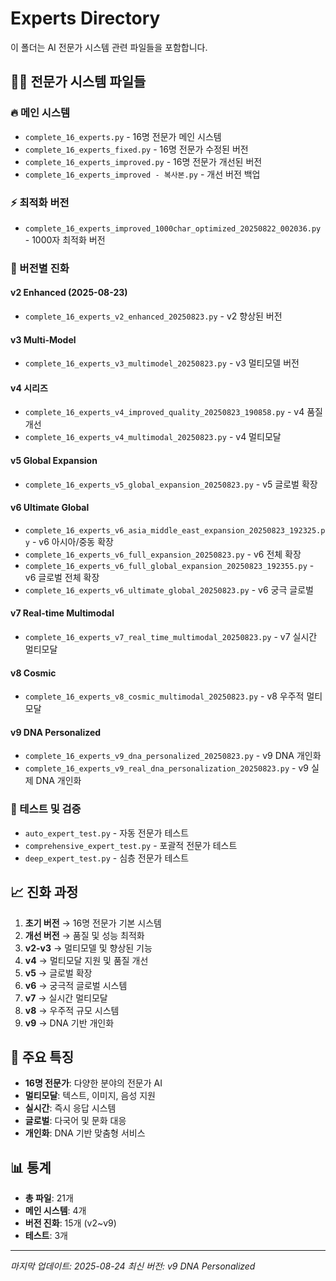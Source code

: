 # Experts Directory

이 폴더는 AI 전문가 시스템 관련 파일들을 포함합니다.

## 👨‍🎓 전문가 시스템 파일들

### 🔥 메인 시스템
- `complete_16_experts.py` - 16명 전문가 메인 시스템
- `complete_16_experts_fixed.py` - 16명 전문가 수정된 버전
- `complete_16_experts_improved.py` - 16명 전문가 개선된 버전
- `complete_16_experts_improved - 복사본.py` - 개선 버전 백업

### ⚡ 최적화 버전
- `complete_16_experts_improved_1000char_optimized_20250822_002036.py` - 1000자 최적화 버전

### 🚀 버전별 진화
#### v2 Enhanced (2025-08-23)
- `complete_16_experts_v2_enhanced_20250823.py` - v2 향상된 버전

#### v3 Multi-Model
- `complete_16_experts_v3_multimodel_20250823.py` - v3 멀티모델 버전

#### v4 시리즈
- `complete_16_experts_v4_improved_quality_20250823_190858.py` - v4 품질 개선
- `complete_16_experts_v4_multimodal_20250823.py` - v4 멀티모달

#### v5 Global Expansion
- `complete_16_experts_v5_global_expansion_20250823.py` - v5 글로벌 확장

#### v6 Ultimate Global
- `complete_16_experts_v6_asia_middle_east_expansion_20250823_192325.py` - v6 아시아/중동 확장
- `complete_16_experts_v6_full_expansion_20250823.py` - v6 전체 확장
- `complete_16_experts_v6_full_global_expansion_20250823_192355.py` - v6 글로벌 전체 확장
- `complete_16_experts_v6_ultimate_global_20250823.py` - v6 궁극 글로벌

#### v7 Real-time Multimodal
- `complete_16_experts_v7_real_time_multimodal_20250823.py` - v7 실시간 멀티모달

#### v8 Cosmic
- `complete_16_experts_v8_cosmic_multimodal_20250823.py` - v8 우주적 멀티모달

#### v9 DNA Personalized
- `complete_16_experts_v9_dna_personalized_20250823.py` - v9 DNA 개인화
- `complete_16_experts_v9_real_dna_personalization_20250823.py` - v9 실제 DNA 개인화

### 🧪 테스트 및 검증
- `auto_expert_test.py` - 자동 전문가 테스트
- `comprehensive_expert_test.py` - 포괄적 전문가 테스트
- `deep_expert_test.py` - 심층 전문가 테스트

## 📈 진화 과정

1. **초기 버전** → 16명 전문가 기본 시스템
2. **개선 버전** → 품질 및 성능 최적화
3. **v2-v3** → 멀티모델 및 향상된 기능
4. **v4** → 멀티모달 지원 및 품질 개선
5. **v5** → 글로벌 확장
6. **v6** → 궁극적 글로벌 시스템
7. **v7** → 실시간 멀티모달
8. **v8** → 우주적 규모 시스템
9. **v9** → DNA 기반 개인화

## 🎯 주요 특징

- **16명 전문가**: 다양한 분야의 전문가 AI
- **멀티모달**: 텍스트, 이미지, 음성 지원
- **실시간**: 즉시 응답 시스템
- **글로벌**: 다국어 및 문화 대응
- **개인화**: DNA 기반 맞춤형 서비스

## 📊 통계
- **총 파일**: 21개
- **메인 시스템**: 4개
- **버전 진화**: 15개 (v2~v9)
- **테스트**: 3개

---
*마지막 업데이트: 2025-08-24*
*최신 버전: v9 DNA Personalized*
